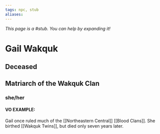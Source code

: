 ```yaml
---
tags: npc, stub
aliases:
---
```


*This page is a #stub. You can help by expanding it!*
# Gail Wakquk
## Deceased
## Matriarch of the Wakquk Clan
### she/her
#### VO EXAMPLE:
Gail once ruled much of the [[Northeastern Central]] [[Blood Clans]]. She birthed [[Wakquk Twins]], but died only seven years later. 